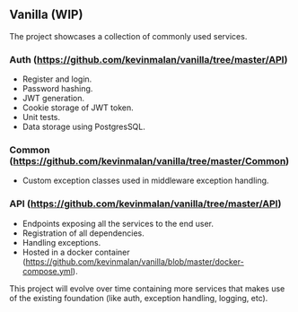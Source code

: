 ## Vanilla (WIP)
The project showcases a collection of commonly used services.

### Auth (https://github.com/kevinmalan/vanilla/tree/master/API)
- Register and login.
- Password hashing.
- JWT generation.
- Cookie storage of JWT token.
- Unit tests.
- Data storage using PostgresSQL.

### Common (https://github.com/kevinmalan/vanilla/tree/master/Common)
- Custom exception classes used in middleware exception handling.

### API (https://github.com/kevinmalan/vanilla/tree/master/API)
- Endpoints exposing all the services to the end user.
- Registration of all dependencies.
- Handling exceptions.
- Hosted in a docker container (https://github.com/kevinmalan/vanilla/blob/master/docker-compose.yml).


This project will evolve over time containing more services that makes use of the existing foundation (like auth, exception handling, logging, etc).
